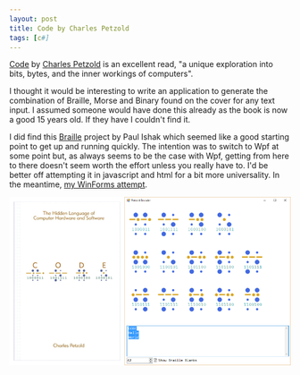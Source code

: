 ```yaml
---
layout: post
title: Code by Charles Petzold
tags: [c#]
---
```

[Code](http://charlespetzold.com/code/index.html) by [Charles Petzold](http://charlespetzold.com/) is an excellent read, "a unique exploration into bits, bytes, and the inner workings of computers".

I thought it would be interesting to write an application to generate the combination of Braille, Morse and Binary found on the cover for any text input. 
I assumed someone would have done this already as the book is now a good 15 years old. 
If they have I couldn't find it. 


I did find this [Braille](https://code.msdn.microsoft.com/windowsdesktop/Drawing-Braille-Characters-920dbcea) project by Paul Ishak which seemed like a good starting point to get up and running quickly.
The intention was to switch to Wpf at some point but, as always seems to be the case with Wpf, getting from here to there doesn't seem worth the effort unless you really have to.
I'd be better off attempting it in javascript and html for a bit more universality.
In the meantime, [my WinForms attempt](https://github.com/idiotandrobot/petzold-code).

![Book Cover and Screenshot](https://raw.githubusercontent.com/idiotandrobot/petzold-code/master/README/Cover%20and%20Screenshot.png)

